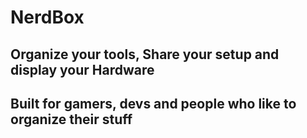 # NerdBox
## Organize your tools, Share your setup and display your Hardware
## Built for gamers, devs and people who like to organize their stuff
